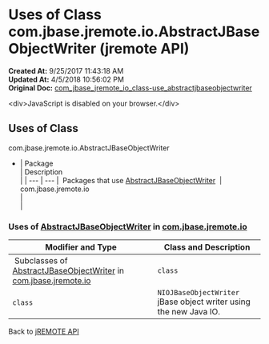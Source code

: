 # Uses of Class com.jbase.jremote.io.AbstractJBaseObjectWriter (jremote API)

**Created At:** 9/25/2017 11:43:18 AM  
**Updated At:** 4/5/2018 10:56:02 PM  
**Original Doc:** [com_jbase_jremote_io_class-use_abstractjbaseobjectwriter](https://docs.jbase.com/39253-class-use/com_jbase_jremote_io_class-use_abstractjbaseobjectwriter)  

<!--<br>    try {<br>        if (location.href.indexOf('is-external=true') == -1) {<br>            parent.document.title="Uses of Class com.jbase.jremote.io.AbstractJBaseObjectWriter (jremote   API)";<br>        }<br>    }<br>    catch(err) {<br>    }<br>//-->&lt;div&gt;JavaScript is disabled on your browser.&lt;/div&gt;


<!--<br>  allClassesLink = document.getElementById("allclasses\_navbar\_top");<br>  if(window==top) {<br>    allClassesLink.style.display = "block";<br>  }<br>  else {<br>    allClassesLink.style.display = "none";<br>  }<br>  //-->

## Uses of Class
com.jbase.jremote.io.AbstractJBaseObjectWriter

- | Package<br> | Description<br> |
| --- | --- |
 Packages that use [AbstractJBaseObjectWriter](/39250-io/com_jbase_jremote_io_abstractjbaseobjectwriter "class in com.jbase.jremote.io")  | com.jbase.jremote.io<br> |  <br> |




### Uses of [AbstractJBaseObjectWriter](/39250-io/com_jbase_jremote_io_abstractjbaseobjectwriter "class in com.jbase.jremote.io") in [com.jbase.jremote.io](/39250-io/com_jbase_jremote_io_package-summary)


| Modifier and Type<br> | Class and Description<br> |
| --- | --- |
 Subclasses of [AbstractJBaseObjectWriter](/39250-io/com_jbase_jremote_io_abstractjbaseobjectwriter "class in com.jbase.jremote.io") in [com.jbase.jremote.io](/39250-io/com_jbase_jremote_io_package-summary)  | `class `<br> | `IOJBaseObjectWriter`<br>jBase object writer based on the DataOutputStream.<br> |
| `class `<br> | `NIOJBaseObjectWriter`<br>jBase object writer using the new Java IO.<br> |

Back to [jREMOTE API](com_jbase_jremote_package-summary)



